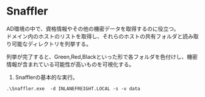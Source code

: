 # Snaffler
AD環境の中で、資格情報やその他の機密データを取得するのに役立つ。  
ドメイン内のホストのリストを取得し、それらのホストの共有フォルダと読み取り可能なディレクトリを列挙する。  
  
列挙が完了すると、Green,Red,Blackといった形で各フォルダを色付けし、機密情報が含まれている可能性が高いものを可視化する。

1. Snafflerの基本的な実行。
```
.\Snaffler.exe  -d INLANEFREIGHT.LOCAL -s -v data
```